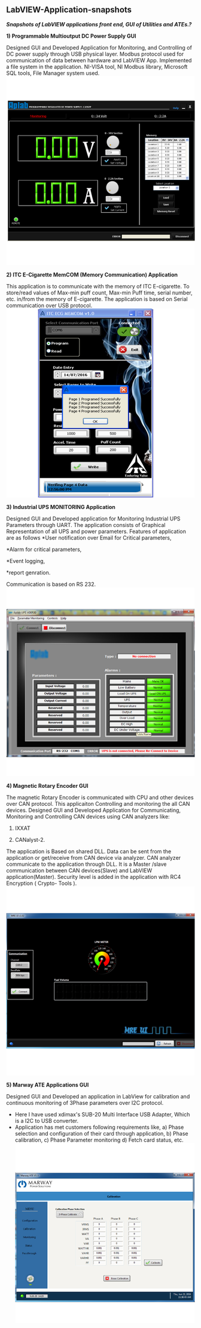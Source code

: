 ## LabVIEW-Application-snapshots 
***Snapshots of LabVIEW applications front end, GUI of Utilities and ATEs.?***


**1) Programmable Multioutput DC Power Supply GUI**

Designed GUI and Developed Application for Monitoring, and Controlling of DC power supply through USB physical layer. 
Modbus protocol used for communication of data between hardware and LabVIEW App. 
Implemented a file system in the application. 
NI-VISA tool, NI Modbus library, Microsoft SQL tools, File Manager system used.
![Programmable Multioutput DC Power Supply GUI](https://github.com/mihir8181/LabVIEW-Applicaiton-snapshots/blob/master/DC%20Power%20Supply%20monitoring%20%26%20controlling%20application.png)


**2) ITC E-Cigarette MemCOM (Memory Communication) Application**

This application is to communicate with the memory of ITC E-cigarette.
To store/read values of Max-min puff count, Max-min Puff time, serial number, etc. in/from the memory of E-cigarette.
The application is based on Serial communication over USB protocol.
![ITC E-Cigarette MemCOM (Memory Communication) Application](https://github.com/mihir8181/LabVIEW-Applicaiton-snapshots/blob/master/ITC%20ECG%20MEMcom.png)

**3) Industrial UPS MONITORING Application**

Designed GUI and Developed application for Monitoring Industrial UPS Parameters through UART.
The application consists of Graphical Representation of all UPS and power parameters.
Features of application are as follows
*User notification over Email for Critical parameters,

*Alarm for critical parameters,

*Event logging,

*report genration.

Communication is based on RS 232.
![Industrial UPS MONITORING Application](https://github.com/mihir8181/LabVIEW-Applicaiton-snapshots/blob/master/Industrial%20UPS%20monitoring%20utility.png)

**4) Magnetic Rotary Encoder GUI**

The magnetic Rotary Encoder is communicated with CPU and other devices over CAN protocol. 
This applicaiton Controlling and monitoring the all CAN devices.
Designed GUI and Developed Application for Communicating, Monitoring and Controlling CAN devices using CAN analyzers like:
1) IXXAT 

2) CANalyst-2. 

The application is Based on shared DLL. 
Data can be sent from the application or get/receive from CAN device via analyzer. 
CAN analyzer communicate to the application through DLL. 
It is a Master /slave communication between CAN devices(Slave) and LabVIEW application(Master).
Security level is added in the application with RC4 Encryption ( Crypto- Tools ).
![Magnetic Rotary Encoder GUI](https://github.com/mihir8181/LabVIEW-Applicaiton-snapshots/blob/master/Magnetic%20rotary%20encoder.png)



**5) Marway ATE Applications GUI**

Designed GUI and Developed an application in LabView for calibration and 
continuous monitoring of 3Phase parameters over I2C protocol.
* Here I have used xdimax's SUB-20 Multi Interface USB Adapter, Which is a I2C to USB converter. 
* Application has met customers following requirements like,
a) Phase selection and configuration of their card through application,
b) Phase calibration,
c) Phase Parameter monitoring
d) Fetch card status, etc.
![Marway ATE Applications GUI](https://github.com/mihir8181/LabVIEW-Applicaiton-snapshots/blob/master/Marway%20Power%20Solution%20ATE.png)
